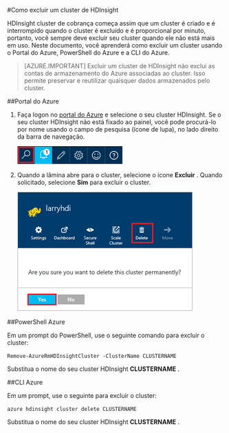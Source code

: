 <properties
pageTitle="Como excluir um cluster de HDInsight | Azure"
description="Informações sobre as diversas maneiras que você pode excluir um cluster de HDInsight."
services="hdinsight"
documentationCenter=""
authors="Blackmist"
manager="jhubbard"
editor="cgronlun"/>

<tags
ms.service="hdinsight"
ms.devlang="na"
ms.topic="article"
ms.tgt_pltfrm="na"
ms.workload="big-data"
ms.date="10/28/2016"
ms.author="larryfr"/>

#<a name="how-to-delete-an-hdinsight-cluster"></a>Como excluir um cluster de HDInsight

HDInsight cluster de cobrança começa assim que um cluster é criado e é interrompido quando o cluster é excluído e é proporcional por minuto, portanto, você sempre deve excluir seu cluster quando ele não está mais em uso. Neste documento, você aprenderá como excluir um cluster usando o Portal do Azure, PowerShell do Azure e a CLI do Azure.

> [AZURE.IMPORTANT] Excluir um cluster de HDInsight não exclui as contas de armazenamento do Azure associadas ao cluster. Isso permite preservar e reutilizar quaisquer dados armazenados pelo cluster.

##<a name="azure-portal"></a>Portal do Azure

1. Faça logon no [portal do Azure](https://portal.azure.com) e selecione o seu cluster HDInsight. Se o seu cluster HDInsight não está fixado ao painel, você pode procurá-lo por nome usando o campo de pesquisa (ícone de lupa), no lado direito da barra de navegação.

    ![pesquisa do Portal](./media/hdinsight-delete-cluster/navbar.png)

2. Quando a lâmina abre para o cluster, selecione o ícone __Excluir__ . Quando solicitado, selecione __Sim__ para excluir o cluster.

    ![ícone Excluir](./media/hdinsight-delete-cluster/deletecluster.png)

##<a name="azure-powershell"></a>PowerShell Azure

Em um prompt do PowerShell, use o seguinte comando para excluir o cluster:

    Remove-AzureRmHDInsightCluster -ClusterName CLUSTERNAME

Substitua o nome do seu cluster HDInsight __CLUSTERNAME__ .

##<a name="azure-cli"></a>CLI Azure

Em um prompt, use o seguinte para excluir o cluster:

    azure hdinsight cluster delete CLUSTERNAME
    
Substitua o nome do seu cluster HDInsight __CLUSTERNAME__ .
